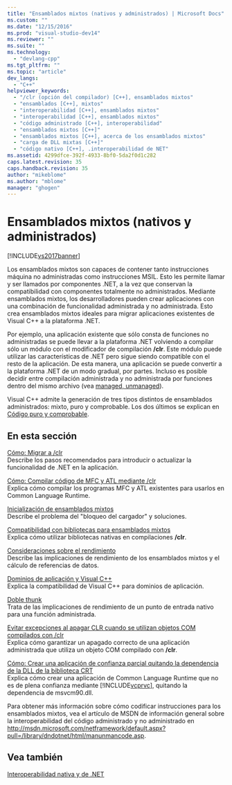 ```yaml
---
title: "Ensamblados mixtos (nativos y administrados) | Microsoft Docs"
ms.custom: ""
ms.date: "12/15/2016"
ms.prod: "visual-studio-dev14"
ms.reviewer: ""
ms.suite: ""
ms.technology: 
  - "devlang-cpp"
ms.tgt_pltfrm: ""
ms.topic: "article"
dev_langs: 
  - "C++"
helpviewer_keywords: 
  - "/clr (opción del compilador) [C++], ensamblados mixtos"
  - "ensamblados [C++], mixtos"
  - "interoperabilidad [C++], ensamblados mixtos"
  - "interoperabilidad [C++], ensamblados mixtos"
  - "código administrado [C++], interoperabilidad"
  - "ensamblados mixtos [C++]"
  - "ensamblados mixtos [C++], acerca de los ensamblados mixtos"
  - "carga de DLL mixtas [C++]"
  - "código nativo [C++], .interoperabilidad de NET"
ms.assetid: 4299dfce-392f-4933-8bf0-5da2f0d1c282
caps.latest.revision: 35
caps.handback.revision: 35
author: "mikeblome"
ms.author: "mblome"
manager: "ghogen"
---
```

# Ensamblados mixtos (nativos y administrados)
[!INCLUDE[vs2017banner](../assembler/inline/includes/vs2017banner.md)]

Los ensamblados mixtos son capaces de contener tanto instrucciones máquina no administradas como instrucciones MSIL.  Esto les permite llamar y ser llamados por componentes .NET, a la vez que conservan la compatibilidad con componentes totalmente no administrados.  Mediante ensamblados mixtos, los desarrolladores pueden crear aplicaciones con una combinación de funcionalidad administrada y no administrada.  Esto crea ensamblados mixtos ideales para migrar aplicaciones existentes de Visual C\+\+ a la plataforma .NET.  
  
 Por ejemplo, una aplicación existente que sólo consta de funciones no administradas se puede llevar a la plataforma .NET volviendo a compilar sólo un módulo con el modificador de compilación **\/clr**.  Este módulo puede utilizar las características de .NET pero sigue siendo compatible con el resto de la aplicación.  De esta manera, una aplicación se puede convertir a la plataforma .NET de un modo gradual, por partes.  Incluso es posible decidir entre compilación administrada y no administrada por funciones dentro del mismo archivo \(vea [managed, unmanaged](../preprocessor/managed-unmanaged.md)\).  
  
 Visual C\+\+ admite la generación de tres tipos distintos de ensamblados administrados: mixto, puro y comprobable.  Los dos últimos se explican en [Código puro y comprobable](../dotnet/pure-and-verifiable-code-cpp-cli.md).  
  
## En esta sección  
 [Cómo: Migrar a \/clr](../dotnet/how-to-migrate-to-clr.md)  
 Describe los pasos recomendados para introducir o actualizar la funcionalidad de .NET en la aplicación.  
  
 [Cómo: Compilar código de MFC y ATL mediante \/clr](../dotnet/how-to-compile-mfc-and-atl-code-by-using-clr.md)  
 Explica cómo compilar los programas MFC y ATL existentes para usarlos en Common Language Runtime.  
  
 [Inicialización de ensamblados mixtos](../dotnet/initialization-of-mixed-assemblies.md)  
 Describe el problema del "bloqueo del cargador" y soluciones.  
  
 [Compatibilidad con bibliotecas para ensamblados mixtos](../dotnet/library-support-for-mixed-assemblies.md)  
 Explica cómo utilizar bibliotecas nativas en compilaciones **\/clr**.  
  
 [Consideraciones sobre el rendimiento](../dotnet/performance-considerations-for-interop-cpp.md)  
 Describe las implicaciones de rendimiento de los ensamblados mixtos y el cálculo de referencias de datos.  
  
 [Dominios de aplicación y Visual C\+\+](../dotnet/application-domains-and-visual-cpp.md)  
 Explica la compatibilidad de Visual C\+\+ para dominios de aplicación.  
  
 [Doble thunk](../dotnet/double-thunking-cpp.md)  
 Trata de las implicaciones de rendimiento de un punto de entrada nativo para una función administrada.  
  
 [Evitar excepciones al apagar CLR cuando se utilizan objetos COM compilados con \/clr](../dotnet/avoiding-exceptions-on-clr-shutdown-when-consuming-com-objects-built-with-clr.md)  
 Explica cómo garantizar un apagado correcto de una aplicación administrada que utiliza un objeto COM compilado con **\/clr**.  
  
 [Cómo: Crear una aplicación de confianza parcial quitando la dependencia de la DLL de la biblioteca CRT](../dotnet/create-a-partially-trusted-application.md)  
 Explica cómo crear una aplicación de Common Language Runtime que no es de plena confianza mediante [!INCLUDE[vcprvc](../build/includes/vcprvc_md.md)], quitando la dependencia de msvcm90.dll.  
  
 Para obtener más información sobre cómo codificar instrucciones para los ensamblados mixtos, vea el artículo de MSDN de información general sobre la interoperabilidad del código administrado y no administrado en [http:\/\/msdn.microsoft.com\/netframework\/default.aspx?pull\=\/library\/dndotnet\/html\/manunmancode.asp](http://msdn.microsoft.com/netframework/default.aspx?pull=/library/dndotnet/html/manunmancode.asp).  
  
## Vea también  
 [Interoperabilidad nativa y de .NET](../dotnet/native-and-dotnet-interoperability.md)
